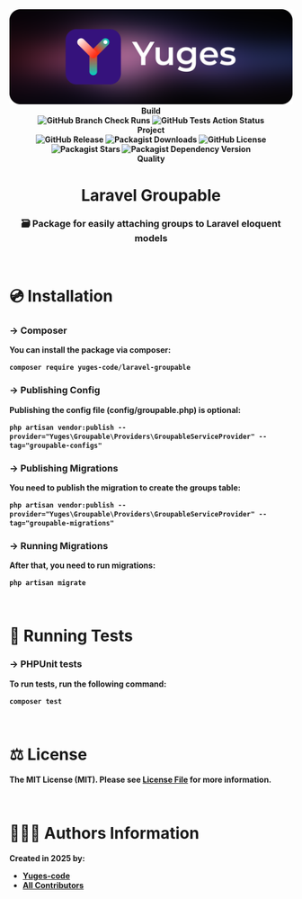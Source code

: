 <div align="center">
    <img src="https://raw.githubusercontent.com/yuges-code/laravel-groupable/master/assets/logo.png">
</div>

<div align="center">
    <b>Build<b>
    <div>
        <img
            alt="GitHub Branch Check Runs"
            src="https://img.shields.io/github/check-runs/yuges-code/laravel-groupable/main"
        >
        <img
            alt="GitHub Tests Action Status"
            src="https://img.shields.io/github/actions/workflow/status/yuges-code/laravel-groupable/testing.yml?branch=main&label=tests&style=flat-square"
        >
    </div>
</div>

<div align="center">
    <b>Project</b>
    <div>
        <img alt="GitHub Release" src="https://img.shields.io/github/v/release/yuges-code/laravel-groupable">
        <img alt="Packagist Downloads" src="https://img.shields.io/packagist/dt/yuges-code/laravel-groupable">
        <img alt="GitHub License" src="https://img.shields.io/github/license/yuges-code/laravel-groupable">
        <img alt="Packagist Stars" src="https://img.shields.io/packagist/stars/yuges-code/laravel-groupable">
        <img
            alt="Packagist Dependency Version"
            src="https://img.shields.io/packagist/dependency-v/yuges-code/laravel-groupable/php"
        >
    </div>
</div>

<div align="center">
    <b>Quality</b>
</div>

<div align="center">
    <h1>Laravel Groupable</h1>
</div>

<div align="center">
    <h3>🗃️ Package for easily attaching groups to Laravel eloquent models</h3>
</div>

<br>

# 💿 Installation

### → Composer

You can install the package via composer:

```
composer require yuges-code/laravel-groupable
```

### → Publishing Config

Publishing the config file (config/groupable.php) is optional:

```
php artisan vendor:publish --provider="Yuges\Groupable\Providers\GroupableServiceProvider" --tag="groupable-configs"
```

### → Publishing Migrations

You need to publish the migration to create the groups table:

```
php artisan vendor:publish --provider="Yuges\Groupable\Providers\GroupableServiceProvider" --tag="groupable-migrations"
```

### → Running Migrations

After that, you need to run migrations:

```
php artisan migrate
```

<br>

# 🧪 Running Tests

### → PHPUnit tests

To run tests, run the following command:

```
composer test
```

<br>

# ⚖️ License

The MIT License (MIT). Please see [License File](LICENSE) for more information.

<br>

# 🙆🏼‍♂️ Authors Information

Created in 2025 by:

- [Yuges-code](https://github.com/yuges-code)
- [All Contributors](../../contributors)
